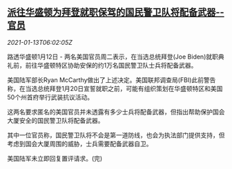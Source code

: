 <!--1610518996000-->
[派往华盛顿为拜登就职保驾的国民警卫队将配备武器--官员](https://cn.reuters.com/article/national-guard-0112-tues-idCNKBS29I0JW)
------

<div><i>2021-01-13T06:02:05Z</i></div><p>路透华盛顿1月12日 - 两名美国官员周二表示，在当选总统拜登(Joe Biden)就职典礼前，前往华盛顿特区协助安保的约1万名国民警卫队士兵将配备武器。</p><p>美国陆军部长Ryan McCarthy做出了上述决定。美国联邦调查局(FBI)此前警告称，在当选总统拜登1月20日宣誓就职之前，可能有组织策划在华盛顿特区和美国50个州首府举行武装抗议活动。</p><p>这两名要求匿名的美国官员并未透露有多少士兵将配备武器，但指出帮助保护国会大厦安全的国民警卫队将配备武器。</p><p>其中一位官员称，国民警卫队将不会是第一道防线，也会为执法部门提供支持，但考虑到国会大厦周围的威胁，士兵需要配备武器自卫。</p><p>美国陆军未立即回复置评请求。(完)</p>
